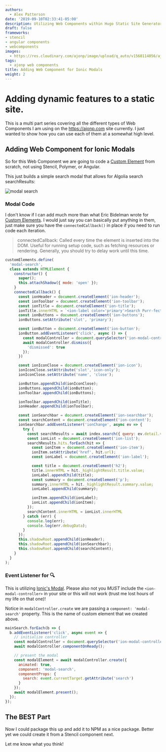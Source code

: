 ```yaml
---
authors:
  - Alex Patterson
date: '2019-09-10T02:33:41-05:00'
description: Utilizing Web Components within Hugo Static Site Generator (or any static site). Adding a Custom Eleemnt for an Ionic Modal pop-up.
draft: false
frameworks:
- stencil
- angular components
- webcomponents
images:
  - https://res.cloudinary.com/ajonp/image/upload/q_auto/v1568114056/ajonp-ajonp-com/blog/Web_Components.webp
tags:
  - ajonp web components
title: Adding Web Component for Ionic Modals
weight: 2
---
```


# Adding dynamic features to a static site.

This is a multi part series covering all the different types of Web Components I am using on the https://ajonp.com site currently. I just wanted to show how you can use each of them at a somewhat high level.

## Adding Web Component for Ionic Modals

So for this Web Component we are going to code a [Custom Element](https://developer.mozilla.org/en-US/docs/Web/Web_Components/Using_custom_elements) from scratch, not using Stencil, Polymer, or Angular.

This just builds a simple search modal that allows for Algolia search searchResults:

![modal search](https://res.cloudinary.com/ajonp/image/upload/w_500,q_auto/v1568151976/ajonp-ajonp-com/blog/Screen_Shot_2019-09-10_at_5.45.42_PM.webp)

### Modal Code
I don't know if I can add much more than what Eric Bidelman wrote for [Custom Elements](https://developers.google.com/web/fundamentals/web-components/customelements). I would just say you can basically put anything in them, just make sure you have the `connectedCallback()` in place if you need to run code each iteration.

> connectedCallback:	Called every time the element is inserted into the DOM. Useful for running setup code, such as fetching resources or rendering. Generally, you should try to delay work until this time.


```js 
customElements.define(
  'modal-search',
  class extends HTMLElement {
    constructor() {
      super();
      this.attachShadow({ mode: 'open' });
    }
    connectedCallback() {
      const ionHeader = document.createElement('ion-header');
      const ionToolbar = document.createElement('ion-toolbar');
      const ionTitle = document.createElement('ion-title');
      ionTitle.innerHTML = `<ion-label color='primary'>Search Purr-fectly</ion-label>`
      const ionButtons = document.createElement('ion-buttons');
      ionButtons.setAttribute('slot', 'primary');

      const ionButton = document.createElement('ion-button');
      ionButton.addEventListener('click', async () => {
        const modalController = document.querySelector('ion-modal-controller');
        await modalController.dismiss({
          'dismissed': true
        });
      })

      const ionIconClose = document.createElement('ion-icon');
      ionIconClose.setAttribute('slot','icon-only');
      ionIconClose.setAttribute('name', 'close');

      ionButton.appendChild(ionIconClose);
      ionButtons.appendChild(ionButton);
      ionToolbar.appendChild(ionButtons);

      ionToolbar.appendChild(ionTitle);
      ionHeader.appendChild(ionToolbar);

      const ionSearchbar = document.createElement('ion-searchbar');
      const searchContent = document.createElement('ion-content');
      ionSearchbar.addEventListener('ionChange', async ev => {
        try {
          const searchResults = await index.search({ query: ev.detail.value });
          const ionList = document.createElement('ion-list');
          searchResults.hits.forEach(hit => {
            const ionItem = document.createElement('ion-item');
            ionItem.setAttribute('href', hit.url);
            const ionLabel = document.createElement('ion-label');

            const title = document.createElement('h2');
            title.innerHTML = hit._highlightResult.title.value;
            ionLabel.appendChild(title);
            const summary = document.createElement('p');
            summary.innerHTML = hit._highlightResult.summary.value;
            ionLabel.appendChild(summary);

            ionItem.appendChild(ionLabel);
            ionList.appendChild(ionItem);
          });
          searchContent.innerHTML = ionList.innerHTML
        } catch (err) {
          console.log(err);
          console.log(err.debugData);
        }
      });
      this.shadowRoot.appendChild(ionHeader);
      this.shadowRoot.appendChild(ionSearchbar);
      this.shadowRoot.appendChild(searchContent);
    }
  }
);
```


### Event Listener for 🔍️

This is utilizing [Ionic's Modal](https://ionicframework.com/docs/api/modal). Please also not you _MUST_ include the `<ion-modal-controller>` in your site or this will not work (trust me lost hours of my life on that one)!

Notice in `modalController.create` we are passing a `component: 'modal-search'` property. This is the name of custom element that we created above.

```js
mainSearch.forEach(b => {
  b.addEventListener('click', async event => {
    // initialize controller
    const modalController = document.querySelector('ion-modal-controller');
    await modalController.componentOnReady();

    // present the modal
    const modalElement = await modalController.create({
      animated: true,
      component: 'modal-search',
      componentProps: {
        search: event.currentTarget.getAttribute('search')
      }
    });
    await modalElement.present();
  });
});
```

## The BEST Part

Now I could package this up and add it to NPM as a nice package. Better yet we could create it from a Stencil component next.

Let me know what you think!
